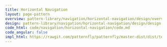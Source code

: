```yaml
---
title: Horizontal Navigation
layout: page-pattern
overview: pattern-library/navigation/horizontal-navigation/design/overview.md
design: pattern-library/navigation/horizontal-navigation/design/design.md
code_html: code/navigation/horizontal-navigation/code.md
code_angular: false
impl_html: https://rawgit.com/patternfly/patternfly/master-dist/dist/tests/horizontal-navigation.html
---
```

